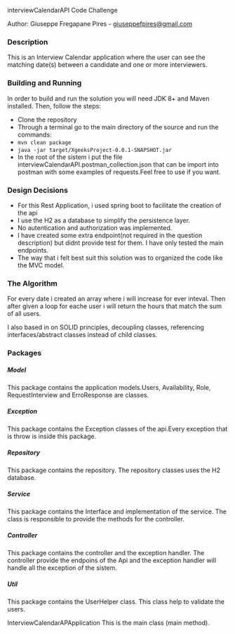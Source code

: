 interviewCalendarAPI Code Challenge

Author: Giuseppe Fregapane Pires - giuseppefpires@gmail.com

### Description
This is an Interview Calendar application where the user can see the matching date(s) between a candidate and one or more interviewers. 

### Building and Running
In order to build and run the solution you will need JDK 8+ and Maven installed. Then, follow the steps: 
 - Clone the repository
 - Through a terminal go to the main directory of the source and run the commands:
 - `mvn clean package `
 - `java -jar target/XgeeksProject-0.0.1-SNAPSHOT.jar`
 - In the root  of the sistem i put the file interviewCalendarAPI.postman_collection.json that can be import into postman with some examples of requests.Feel free to use if you want.

### Design Decisions
- For this Rest Application, i used spring boot to facilitate the creation of the api
- I use the H2 as a database to simplify the persistence layer.
- No autentication and authorization was implemented.
- I have created some extra endpoint(not required in the question description) but didnt provide test for them. I have only tested the main endpoints.
- The way that i felt best suit this solution was to organized the code like the  MVC model.

### The Algorithm 
For every date i created an array where i will increase for ever inteval.
Then after given a loop for eache user i will return the hours that match the sum of all users.

I also based in on SOLID principles, decoupling classes, referencing interfaces/abstract classes instead of child classes.

### Packages

##### Model
 This package contains the application models.Users, Availability, Role, RequestInterview and ErroResponse are classes.
 
##### Exception
 This package contains the Exception classes of the api.Every exception that is throw is inside this package.
 
##### Repository
 This package contains the repository. The repository classes uses the H2 database.
 
 ##### Service
 This package contains the Interface and implementation of the service.
 The class is responsible to provide the methods for the controller.
 
##### Controller
 This package contains the controller and the exception handler.
 The controller provide the endpoins of the Api and the exception handler will handle all the exception of the sistem.
 
##### Util
 This package contains the UserHelper class.
 This class help to validate the users.
 
 


InterviewCalendarAPApplication
This is the main class (main method).


